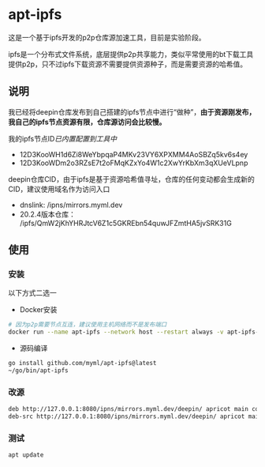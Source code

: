 # apt-ipfs
这是一个基于ipfs开发的p2p仓库源加速工具，目前是实验阶段。

ipfs是一个分布式文件系统，底层提供p2p共享能力，类似平常使用的bt下载工具提供p2p，只不过ipfs下载资源不需要提供资源种子，而是需要资源的哈希值。

## 说明
我已经将deepin仓库发布到自己搭建的ipfs节点中进行“做种”，**由于资源刚发布，我自己的ipfs节点资源有限，仓库源访问会比较慢。**

我的ipfs节点ID*已内置配置到工具中*

- 12D3KooWH1d6Zi8WeYbpqaP4MKv23VY6XPXMM4AoSBZq5kv6s4ey
- 12D3KooWDm2o3RZsE7t2oFMqKZxYo4W1c2XwYrKbXm3qXUeVLpnp

deepin仓库CID，由于ipfs是基于资源哈希值寻址，仓库的任何变动都会生成新的CID，建议使用域名作为访问入口

- dnslink: /ipns/mirrors.myml.dev
- 20.2.4版本仓库： /ipfs/QmW2jKhYHRJtcV6Z1c5GKREbn54quwJFZmtHA5jvSRK31G


## 使用

### 安装
以下方式二选一
- Docker安装
```sh
# 因为p2p需要节点互连，建议使用主机网络而不是发布端口
docker run --name apt-ipfs --network host --restart always -v apt-ipfs-data:/data ghcr.io/myml/apt-ipfs:main /apt-ipfs -l 127.0.0.1:8080
```
- 源码编译
```sh
go install github.com/myml/apt-ipfs@latest
~/go/bin/apt-ipfs
```
### 改源
```sh
deb http://127.0.0.1:8080/ipns/mirrors.myml.dev/deepin/ apricot main contrib non-free
deb-src http://127.0.0.1:8080/ipns/mirrors.myml.dev/deepin/ apricot main contrib non-free
```
### 测试
`apt update`
